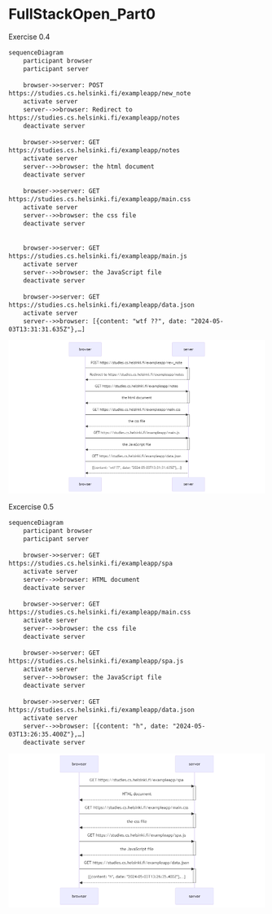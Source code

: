 # FullStackOpen_Part0

Exercise 0.4

    sequenceDiagram
        participant browser
        participant server

        browser->>server: POST https://studies.cs.helsinki.fi/exampleapp/new_note
        activate server
        server-->>browser: Redirect to https://studies.cs.helsinki.fi/exampleapp/notes
        deactivate server

        browser->>server: GET https://studies.cs.helsinki.fi/exampleapp/notes
        activate server
        server-->>browser: the html document
        deactivate server

        browser->>server: GET https://studies.cs.helsinki.fi/exampleapp/main.css
        activate server
        server-->>browser: the css file
        deactivate server


        browser->>server: GET https://studies.cs.helsinki.fi/exampleapp/main.js
        activate server
        server-->>browser: the JavaScript file
        deactivate server

        browser->>server: GET https://studies.cs.helsinki.fi/exampleapp/data.json
        activate server
        server-->>browser: [{content: "wtf ??", date: "2024-05-03T13:31:31.635Z"},…]

![](Excercise%200.4%20sequence%20diagram.png)


Excercise 0.5

    sequenceDiagram
        participant browser
        participant server

        browser->>server: GET https://studies.cs.helsinki.fi/exampleapp/spa
        activate server
        server-->>browser: HTML document
        deactivate server

        browser->>server: GET https://studies.cs.helsinki.fi/exampleapp/main.css
        activate server
        server-->>browser: the css file
        deactivate server

        browser->>server: GET https://studies.cs.helsinki.fi/exampleapp/spa.js
        activate server
        server-->>browser: the JavaScript file
        deactivate server

        browser->>server: GET https://studies.cs.helsinki.fi/exampleapp/data.json
        activate server
        server-->>browser: [{content: "h", date: "2024-05-03T13:26:35.400Z"},…]
        deactivate server

![](Excercise%200.5%20sequence%20diagram.png)
